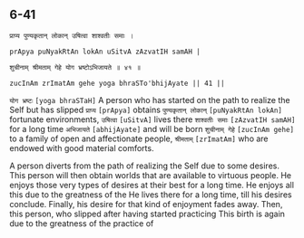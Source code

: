 ## 6-41


```shloka-sa
प्राप्य पुण्यकृतान् लोकान् उषित्वा शाश्वतीः समाः ।
```
```shloka-sa-hk
prApya puNyakRtAn lokAn uSitvA zAzvatIH samAH |
```
```shloka-sa
शुचीनाम् श्रीमताम् गेहे योग भ्रष्टोऽभिजायते ॥ ४१ ॥
```
```shloka-sa-hk
zucInAm zrImatAm gehe yoga bhraSTo'bhijAyate || 41 ||
```

`योग भ्रष्टः` `[yoga bhraSTaH]` A person who has started on the path to realize the Self but has slipped `प्राप्य` `[prApya]` obtains `पुण्यकृतान् लोकान्` `[puNyakRtAn lokAn]` fortunate environments, `उषित्वा` `[uSitvA]` lives there `शाश्वतीः समाः` `[zAzvatIH samAH]` for a long time `अभिजायते` `[abhijAyate]` and will be born `शुचीनाम् गेहे` `[zucInAm gehe]` to a family of open and affectionate people, `श्रीमताम्` `[zrImatAm]` who are endowed with good material comforts.

A person diverts from the path of realizing the Self due to some desires. This person will then obtain worlds that are available to virtuous people. He enjoys those very types of desires at their best for a long time. He enjoys all this due to the greatness of the 
He lives there for a long time, till his desires conclude. 
Finally, his desire for that kind of enjoyment fades away. Then, this person, who slipped after having started practicing 
This birth is again due to the greatness of the practice of 

